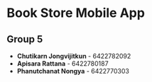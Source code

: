 # Book Store Mobile App

## Group 5

- **Chutikarn Jongvijitkun** - 6422782092
- **Apisara Rattana** - 6422780187
- **Phanutchanat Nongya** - 6422770303
